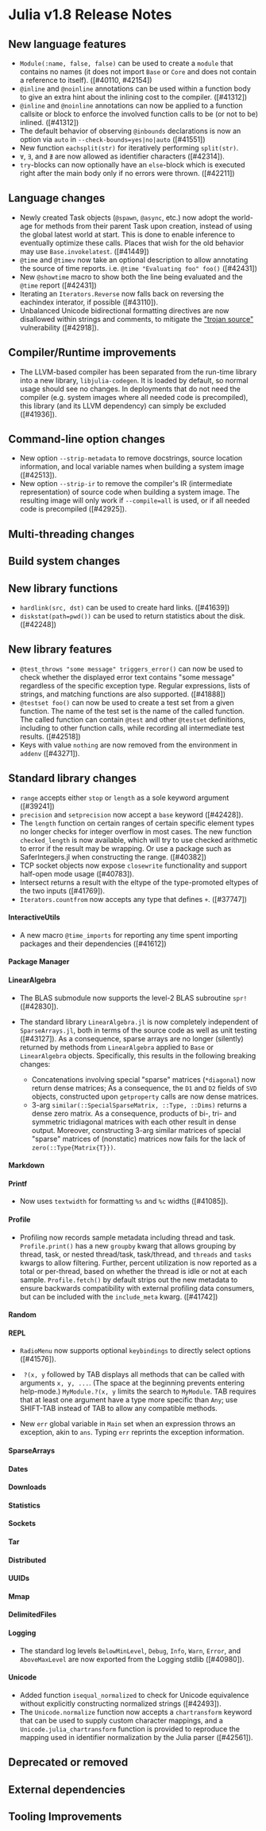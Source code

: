 Julia v1.8 Release Notes
========================


New language features
---------------------

* `Module(:name, false, false)` can be used to create a `module` that contains no names (it does not import `Base` or `Core` and does not contain a reference to itself). ([#40110, #42154])
* `@inline` and `@noinline` annotations can be used within a function body to give an extra
  hint about the inlining cost to the compiler. ([#41312])
* `@inline` and `@noinline` annotations can now be applied to a function callsite or block
  to enforce the involved function calls to be (or not to be) inlined. ([#41312])
* The default behavior of observing `@inbounds` declarations is now an option via `auto` in `--check-bounds=yes|no|auto` ([#41551])
* New function `eachsplit(str)` for iteratively performing `split(str)`.
* `∀`, `∃`, and `∄` are now allowed as identifier characters ([#42314]).
* `try`-blocks can now optionally have an `else`-block which is executed right after the main body only if
  no errors were thrown. ([#42211])

Language changes
----------------

* Newly created Task objects (`@spawn`, `@async`, etc.) now adopt the world-age for methods from their parent
  Task upon creation, instead of using the global latest world at start. This is done to enable inference to
  eventually optimize these calls. Places that wish for the old behavior may use `Base.invokelatest`. ([#41449])
* `@time` and `@timev` now take an optional description to allow annotating the source of time reports.
  i.e. `@time "Evaluating foo" foo()` ([#42431])
* New `@showtime` macro to show both the line being evaluated and the `@time` report ([#42431])
* Iterating an `Iterators.Reverse` now falls back on reversing the eachindex interator, if possible ([#43110]).
* Unbalanced Unicode bidirectional formatting directives are now disallowed within strings and comments,
  to mitigate the ["trojan source"](https://www.trojansource.codes) vulnerability ([#42918]).

Compiler/Runtime improvements
-----------------------------

* The LLVM-based compiler has been separated from the run-time library into a new library,
  `libjulia-codegen`. It is loaded by default, so normal usage should see no changes.
  In deployments that do not need the compiler (e.g. system images where all needed code
  is precompiled), this library (and its LLVM dependency) can simply be excluded ([#41936]).

Command-line option changes
---------------------------

* New option `--strip-metadata` to remove docstrings, source location information, and local
  variable names when building a system image ([#42513]).
* New option `--strip-ir` to remove the compiler's IR (intermediate representation) of source
  code when building a system image. The resulting image will only work if `--compile=all` is
  used, or if all needed code is precompiled ([#42925]).

Multi-threading changes
-----------------------


Build system changes
--------------------


New library functions
---------------------

* `hardlink(src, dst)` can be used to create hard links. ([#41639])
* `diskstat(path=pwd())` can be used to return statistics about the disk. ([#42248])

New library features
--------------------

* `@test_throws "some message" triggers_error()` can now be used to check whether the displayed error text
  contains "some message" regardless of the specific exception type.
  Regular expressions, lists of strings, and matching functions are also supported. ([#41888])
* `@testset foo()` can now be used to create a test set from a given function. The name of the test set
  is the name of the called function. The called function can contain `@test` and other `@testset`
  definitions, including to other function calls, while recording all intermediate test results. ([#42518])
* Keys with value `nothing` are now removed from the environment in `addenv` ([#43271]).

Standard library changes
------------------------

* `range` accepts either `stop` or `length` as a sole keyword argument ([#39241])
* `precision` and `setprecision` now accept a `base` keyword ([#42428]).
* The `length` function on certain ranges of certain specific element types no longer checks for integer
  overflow in most cases. The new function `checked_length` is now available, which will try to use checked
  arithmetic to error if the result may be wrapping. Or use a package such as SaferIntegers.jl when
  constructing the range. ([#40382])
* TCP socket objects now expose `closewrite` functionality and support half-open mode usage ([#40783]).
* Intersect returns a result with the eltype of the type-promoted eltypes of the two inputs ([#41769]).
* `Iterators.countfrom` now accepts any type that defines `+`. ([#37747])

#### InteractiveUtils
* A new macro `@time_imports` for reporting any time spent importing packages and their dependencies ([#41612])

#### Package Manager

#### LinearAlgebra
* The BLAS submodule now supports the level-2 BLAS subroutine `spr!` ([#42830]).

* The standard library `LinearAlgebra.jl` is now completely independent of `SparseArrays.jl`,
  both in terms of the source code as well as unit testing ([#43127]). As a consequence,
  sparse arrays are no longer (silently) returned by methods from `LinearAlgebra` applied
  to `Base` or `LinearAlgebra` objects. Specifically, this results in the following breaking
  changes:

  * Concatenations involving special "sparse" matrices (`*diagonal`) now return dense matrices;
    As a consequence, the `D1` and `D2` fields of `SVD` objects, constructed upon `getproperty`
    calls are now dense matrices.
  * 3-arg `similar(::SpecialSparseMatrix, ::Type, ::Dims)` returns a dense zero matrix.
    As a consequence, products of bi-, tri- and symmetric tridiagonal matrices with each
    other result in dense output. Moreover, constructing 3-arg similar matrices of special
    "sparse" matrices of (nonstatic) matrices now fails for the lack of `zero(::Type{Matrix{T}})`.

#### Markdown

#### Printf
* Now uses `textwidth` for formatting `%s` and `%c` widths ([#41085]).

#### Profile
* Profiling now records sample metadata including thread and task. `Profile.print()` has a new `groupby` kwarg that allows
  grouping by thread, task, or nested thread/task, task/thread, and `threads` and `tasks` kwargs to allow filtering.
  Further, percent utilization is now reported as a total or per-thread, based on whether the thread is idle or not at
  each sample. `Profile.fetch()` by default strips out the new metadata to ensure backwards compatibility with external
  profiling data consumers, but can be included with the `include_meta` kwarg. ([#41742])

#### Random

#### REPL
* `RadioMenu` now supports optional `keybindings` to directly select options ([#41576]).
* ` ?(x, y` followed by TAB displays all methods that can be called
  with arguments `x, y, ...`. (The space at the beginning prevents entering help-mode.)
  `MyModule.?(x, y` limits the search to `MyModule`. TAB requires that at least one
  argument have a type more specific than `Any`; use SHIFT-TAB instead of TAB
  to allow any compatible methods.

* New `err` global variable in `Main` set when an expression throws an exception, akin to `ans`. Typing `err` reprints
  the exception information.

#### SparseArrays

#### Dates

#### Downloads

#### Statistics

#### Sockets

#### Tar

#### Distributed

#### UUIDs

#### Mmap

#### DelimitedFiles

#### Logging
* The standard log levels `BelowMinLevel`, `Debug`, `Info`, `Warn`, `Error`,
  and `AboveMaxLevel` are now exported from the Logging stdlib ([#40980]).

#### Unicode
* Added function `isequal_normalized` to check for Unicode equivalence without
  explicitly constructing normalized strings ([#42493]).
* The `Unicode.normalize` function now accepts a `chartransform` keyword that can
  be used to supply custom character mappings, and a `Unicode.julia_chartransform`
  function is provided to reproduce the mapping used in identifier normalization
  by the Julia parser ([#42561]).


Deprecated or removed
---------------------


External dependencies
---------------------


Tooling Improvements
---------------------


<!--- generated by NEWS-update.jl: -->

